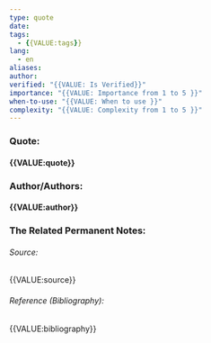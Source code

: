 ```yaml
---
type: quote
date:
tags:
  - {{VALUE:tags}}
lang:
  - en
aliases:
author:
verified: "{{VALUE: Is Verified}}"
importance: "{{VALUE: Importance from 1 to 5 }}"
when-to-use: "{{VALUE: When to use }}"
complexity: "{{VALUE: Complexity from 1 to 5 }}"
---
```

### Quote: 
#### {{VALUE:quote}}


### Author/Authors: 
#### {{VALUE:author}}



### The Related Permanent Notes:


###### Source:
 {{VALUE:source}}

###### Reference (Bibliography):

 {{VALUE:bibliography}}

